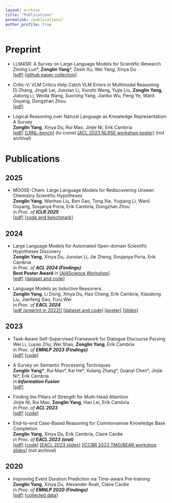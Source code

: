 ```yaml
---
layout: archive
title: "Publications"
permalink: /publications/
author_profile: true
---
```


# Preprint
* LLM4SR: A Survey on Large Language Models for Scientific Research  
Ziming Luo\*, **Zonglin Yang**\*, Zexin Xu, Wei Yang, Xinya Du  
[[pdf]](https://arxiv.org/pdf/2501.04306) [[github paper collection]](https://github.com/du-nlp-lab/LLM4SR)

* Critic-V: VLM Critics Help Catch VLM Errors in Multimodal Reasoning   
Di Zhang, Jingdi Lei, Junxian Li, Xunzhi Wang, Yujie Liu, **Zonglin Yang**, Jiatong Li, Weida Wang, Suorong Yang, Jianbo Wu, Peng Ye, Wanli Ouyang, Dongzhan Zhou  
[[pdf]](https://arxiv.org/abs/2411.18203) 

* Logical Reasoning over Natural Language as Knowledge Representation: A Survey  
  **Zonglin Yang**, Xinya Du, Rui Mao, Jinjie Ni, Erik Cambria  
  [[pdf]](https://arxiv.org/pdf/2303.12023.pdf) [[LRNL-bench]](https://github.com/ZonglinY/LRNL-bench) (to come) [[ACL 2023 NLRSE workshop poster]](https://github.com/ZonglinY/ZonglinY.github.io/blob/master/_data/_Poster__Logical_Reasoning_over_Natural_Language_as_Knowledge_Representation__A_Survey.pdf) (not archival)  
  

# Publications

## 2025
* MOOSE-Chem: Large Language Models for Rediscovering Unseen Chemistry Scientific Hypotheses  
**Zonglin Yang**, Wanhao Liu, Ben Gao, Tong Xie, Yuqiang Li, Wanli Ouyang, Soujanya Poria, Erik Cambria, Dongzhan Zhou  
*in Proc. of **ICLR 2025***  
[[pdf]](https://arxiv.org/abs/2410.07076) [[code and benchmark]](https://github.com/ZonglinY/MOOSE-Chem.git)

## 2024
* Large Language Models for Automated Open-domain Scientific Hypotheses Discovery   
  **Zonglin Yang**, Xinya Du, Junxian Li, Jie Zheng, Soujanya Poria, Erik Cambria  
  *in Proc. of **ACL 2024 (Findings)***  
  **Best Poster Award** in [[AI4Science Workshop]](https://ai4sciencecommunity.github.io/icml24/award.html)  
  [[pdf]](https://arxiv.org/pdf/2309.02726.pdf) [[dataset and code]](https://github.com/ZonglinY/MOOSE)  
  

  
* Language Models as Inductive Reasoners  
  **Zonglin Yang**, Li Dong, Xinya Du, Hao Cheng, Erik Cambria, Xiaodong Liu, Jianfeng Gao, Furu Wei  
  *in Proc. of **EACL 2024***   
  [[pdf (preprint in 2022)]](https://aclanthology.org/2024.eacl-long.13/) [[dataset and code]](https://github.com/ZonglinY/Inductive_Reasoning) [[poster]](https://github.com/ZonglinY/ZonglinY.github.io/blob/master/_data/_EACL_2024_poster__Language_Models_as_Inductive_Reasoners.pdf) [[slides]](https://github.com/ZonglinY/ZonglinY.github.io/blob/master/_data/EACL%202024%20Language%20Models%20as%20Inductive%20Reasoners.pptx)  
  

## 2023
* Task-Aware Self-Supervised Framework for Dialogue Discourse Parsing  
  Wei Li, Luyao Zhu, Wei Shao, **Zonglin Yang**, Erik Cambria  
  *in Proc. of **EMNLP 2023 (Findings)***  
  [[pdf]](https://sentic.net/task-aware-self-supervised-dialogue-discourse-parsing.pdf) [[code]](https://github.com/senticnet/DialogDP)

* A Survey on Semantic Processing Techniques  
  **Zonglin Yang\***, Rui Mao\*, Kai He\*, Xulang Zhang\*, Guanyi Chen\*, Jinjie Ni\*, Erik Cambria  
  *in **Information Fusion***  
  [[pdf]](https://arxiv.org/pdf/2310.18345.pdf)
  
* Finding the Pillars of Strength for Multi-Head Attention  
  Jinjie Ni, Rui Mao, **Zonglin Yang**, Han Lei, Erik Cambria  
  *in Proc. of **ACL 2023***  
  [[pdf]](https://arxiv.org/pdf/2305.14380.pdf) [[code]](https://github.com/Psycoy/ACL-2023-Grouped-Head-Attention)

* End-to-end Case-Based Reasoning for Commonsense Knowledge Base Completion  
  **Zonglin Yang**, Xinya Du, Erik Cambria, Claire Cardie  
  *in Proc. of **EACL 2023** **(oral)***  
  [[pdf]](https://aclanthology.org/2023.eacl-main.255.pdf) [[code]](https://github.com/ZonglinY/ECBRF_Case_Based_Reasoning_with_PLM) [[EACL 2023 slides]](https://github.com/ZonglinY/ZonglinY.github.io/blob/master/_data/EACL%20presentation.pptx) [[ICCBR 2023 TMG/BEAR workshop slides]](https://github.com/ZonglinY/ZonglinY.github.io/blob/master/_data/ICCBR_workshop_ECBRF.pptx) (not archival)

  
## 2020
* Improving Event Duration Prediction via Time-aware Pre-training  
  **Zonglin Yang**, Xinya Du, Alexander Rush, Claire Cardie  
  *in Proc. of **EMNLP 2020 (Findings)***  
  [[pdf]](https://aclanthology.org/2020.findings-emnlp.302.pdf) [[collected data]](https://github.com/ZonglinY/Improving-Event-Duration-Prediction-via-Time-aware-Pre-training)
  
  



